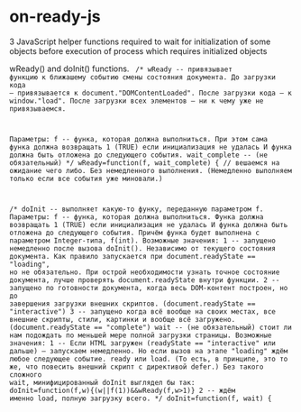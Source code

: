 # on-ready-js
3 JavaScript helper functions required to wait for initialization of some objects before execution of process which requires initialized objects

wReady() and doInit() functions.
<code>
/* wReady -- привязывает функцию к ближашему событию смены состояния документа.
   До загрузки кода — привязывается к document."DOMContentLoaded".
   После загрузки кода — к window."load".
   После загрузки всех элементов — ни к чему уже не привязываемся.

   Параметры:
     f -- функа, которая должна выполниться.
          При этом сама функа должна возвращать 1 (TRUE) если инициализация не удалась И функа должна быть отложена до следующего события.
     wait_complete -- (не обязательный)
 */
wReady=function(f, wait_complete) { // вешаемся на ожидание чего либо. Без немедленного выполнения. (Немедленно выполняем только если все события уже миновали.)


/* doInit -- выполняет какую-то функу, переданную параметром f.
   Параметры:
     f -- функа, которая должна выполниться.
          Функа должна возвращать 1 (TRUE) если инициализация не удалась И функа должна быть отложена до следующего события.
          Причём функа будет выполнена с параметром Integer-типа, f(int). Возможные значения:
            1 -- запущено немедленно после вызова doInit(). Независимо от текущего состояния документа.
                 Как правило запускается при document.readyState == "loading", но не обязательно.
                 При острой необходимости узнать точное состояние документа, лучше проверять document.readyState внутри функции.
            2 -- запущено по готовности документа, когда весь DOM-контент построен, но до завершения загрузки внешних скриптов.
                 (document.readyState == "interactive")
            3 -- запущено когда всё вообще на своих местах, все внешние скрипты, стили, картинки и вообще всё загружено.
                 (document.readyState == "complete")
     wait -- (не обязательный) стоит ли нам подождать по меньшей мере полной загрузки страницы.
             Возможные значения:
               1 -- Если HTML загружен (readyState == "interactive" или дальше) — запускаем немедленно.
                    Но если вызов на этапе "loading" ждём любое следующее событие. ready или load.
                          (То есть, в принципе, это то же, что повесить внешний скрипт с директивой defer.)
                          Без такого сложного wait, минифицированный doInit выглядел бы так: doInit=function(f,w){(w||f(1))&&wReady(f,w>1)}
               2 -- ждём именно load, полную загрузку всего.
 */
doInit=function(f, wait) {
</code>

